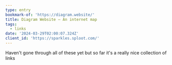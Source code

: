 ```yaml
---
type: entry
bookmark-of: 'https://diagram.website/'
title: Diagram Website – An internet map
tags:
  - links
date: '2024-03-29T02:00:07.324Z'
client_id: 'https://sparkles.sploot.com/'
---
```

Haven't gone through all of these yet but so far it's a really nice collection of links
